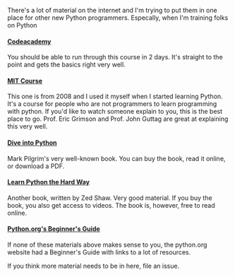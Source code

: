 There's a lot of material on the internet and I'm trying to put them in one
place for other new Python programmers. Especally, when I'm training folks on
Python

#### [Codeacademy][ca]
You should be able to run through this course in 2 days. It's straight to the point and gets the basics right very well.


#### [MIT Course][mit]
This one is from 2008 and I used it myself when I started learning Python. It's a course for people who are not programmers to learn programming with python. If you'd like to watch someone explain to you, this is the best place to go.  Prof. Eric Grimson and Prof. John Guttag are great at explaining this very well.

#### [Dive into Python][dive]
Mark Pilgrim's very well-known book. You can buy the book, read it online, or download a PDF.

#### [Learn Python the Hard Way][hardpy]
Another book, written by Zed Shaw. Very good material. If you buy the book, you also get access to videos. The book is, however, free to read online.

#### [Python.org's Beginner's Guide][beg-guide]
If none of these materials above makes sense to you, the python.org website had a Beginner's Guide with links to a lot of resources.

If you think more material needs to be in here, file an issue.

[mit]: http://ocw.mit.edu/courses/electrical-engineering-and-computer-science/6-00-introduction-to-computer-science-and-programming-fall-2008/video-lectures/
[ca]: http://www.codecademy.com/en/tracks/python
[dive]: http://www.diveintopython.net/
[hardpy]: http://learnpythonthehardway.org/book/
[beg-guide]: https://wiki.python.org/moin/BeginnersGuide
